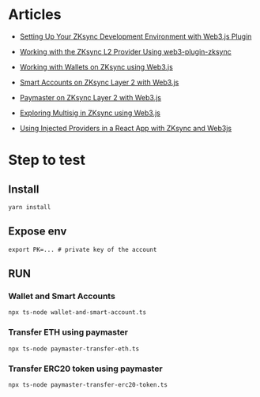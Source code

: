 # Articles

- [Setting Up Your ZKsync Development Environment with Web3.js Plugin](https://blog.chainsafe.io/setting-up-your-zksync-development-environment-with-web3-js-plugin/)

- [Working with the ZKsync L2 Provider Using web3-plugin-zksync](https://blog.chainsafe.io/working-with-the-zksync-l2-provider-using-web3-plugin-zksync/)

- [Working with Wallets on ZKsync using Web3.js](https://blog.chainsafe.io/working-with-wallets-on-zksync-using-web3-js/)

- [Smart Accounts on ZKsync Layer 2 with Web3.js](https://blog.chainsafe.io/smart-accounts-on-zksync-layer-2-with-web3-js/)

- [Paymaster on ZKsync Layer 2 with Web3.js](https://blog.chainsafe.io/paymaster-on-zksync-layer-2-with-web3-js/)

- [Exploring Multisig in ZKsync using Web3.js](https://blog.chainsafe.io/exploring-multisig-in-zksync-using-web3-js/)

- [Using Injected Providers in a React App with ZKsync and Web3js](https://blog.chainsafe.io/using-injected-providers-in-a-react-app-with-zksync-and-web3js/)


# Step to test

## Install
```yarn install```

## Expose env
```
export PK=... # private key of the account
```

## RUN
### Wallet and Smart Accounts
```
npx ts-node wallet-and-smart-account.ts      
```

### Transfer ETH using paymaster
```
npx ts-node paymaster-transfer-eth.ts    
```

### Transfer ERC20 token using paymaster
```
npx ts-node paymaster-transfer-erc20-token.ts
```

